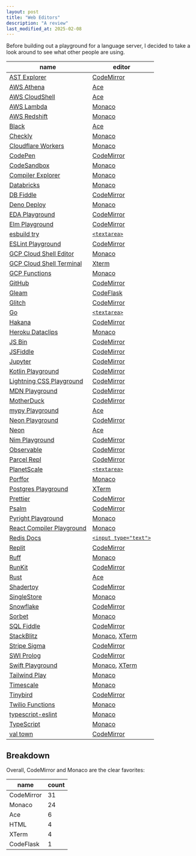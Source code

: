 ```yaml
---
layout: post
title: "Web Editors"
description: "A review"
last_modified_at: 2025-02-08
---
```


Before building out a playground for a language server, I decided to take a look around to see what other people are using.

| name                                                                          | editor                             |
| ----------------------------------------------------------------------------- | ---------------------------------- |
| [AST Explorer](https://astexplorer.net)                                       | [CodeMirror][codemirror]           |
| [AWS Athena](http://console.aws.amazon.com/athena)                            | [Ace][ace]                         |
| [AWS CloudShell](https://console.aws.amazon.com/cloudshell/)                  | [Ace][ace]                         |
| [AWS Lambda](https://console.aws.amazon.com/lambda/)                          | [Monaco][monaco]                   |
| [AWS Redshift](https://console.aws.amazon.com/sqlworkbench/home)              | [Monaco][monaco]                   |
| [Black](https://black.vercel.app/)                                            | [Ace][ace]                         |
| [Checkly](https://www.checklyhq.com)                                          | [Monaco][monaco]                   |
| [Cloudflare Workers](https://cloudflare.com)                                  | [Monaco][monaco]                   |
| [CodePen](https://codepen.io)                                                 | [CodeMirror][codemirror]           |
| [CodeSandbox](https://codesandbox.io)                                         | [Monaco][monaco]                   |
| [Compiler Explorer](https://godbolt.org)                                      | [Monaco][monaco]                   |
| [Databricks](https://www.databricks.com)                                      | [Monaco][monaco]                   |
| [DB Fiddle](https://db-fiddle.com)                                            | [CodeMirror][codemirror]           |
| [Deno Deploy](https://dash.deno.com)                                          | [Monaco][monaco]                   |
| [EDA Playground](https://edaplayground.com)                                   | [CodeMirror][codemirror]           |
| [Elm Playground](https://elm-lang.org/try)                                    | [CodeMirror][codemirror]           |
| [esbuild try](esbuild.github.io/try/)                                         | [`<textarea>`][textarea]           |
| [ESLint Playground](https://eslint.org/play/)                                 | [CodeMirror][codemirror]           |
| [GCP Cloud Shell Editor](https://console.cloud.google.com/cloudshelleditor)   | [Monaco][monaco]                   |
| [GCP Cloud Shell Terminal](https://console.cloud.google.com/cloudshelleditor) | [Xterm][xterm]                     |
| [GCP Functions](https://console.cloud.google.com/functions/)                  | [Monaco][monaco]                   |
| [GitHub](https://github.com)                                                  | [CodeMirror][codemirror]           |
| [Gleam](https://playground.gleam.run)                                         | [CodeFlask][codeflask]             |
| [Glitch](https://glitch.com/)                                                 | [CodeMirror][codemirror]           |
| [Go](https://go.dev/play/)                                                    | [`<textarea>`][textarea]           |
| [Hakana](https://hakana.dev)                                                  | [CodeMirror][codemirror]           |
| [Heroku Dataclips](https://data.heroku.com/dataclips/create)                  | [Monaco][monaco]                   |
| [JS Bin](https://jsbin.com/)                                                  | [CodeMirror][codemirror]           |
| [JSFiddle](https://jsfiddle.net)                                              | [CodeMirror][codemirror]           |
| [Jupyter](https://jupyter.org/try-jupyter/lab/)                               | [CodeMirror][codemirror]           |
| [Kotlin Playground](https://play.kotlinlang.org/)                             | [CodeMirror][codemirror]           |
| [Lightning CSS Playground](https://lightningcss.dev/playground/)              | [CodeMirror][codemirror]           |
| [MDN Playground](https://developer.mozilla.org/en-US/play)                    | [CodeMirror][codemirror]           |
| [MotherDuck](https://motherduck.com)                                          | [CodeMirror][codemirror]           |
| [mypy Playground](https://mypy-play.net/)                                     | [Ace][ace]                         |
| [Neon Playground](https://neon.tech/demos/playground)                         | [CodeMirror][codemirror]           |
| [Neon](https://console.neon.tech/)                                            | [Ace][ace]                         |
| [Nim Playground](https://play.nim-lang.org/)                                  | [CodeMirror][codemirror]           |
| [Observable](https://observablehq.com/)                                       | [CodeMirror][codemirror]           |
| [Parcel Repl](https://repl.parceljs.org)                                      | [CodeMirror][codemirror]           |
| [PlanetScale](https://app.planetscale.com)                                    | [`<textarea>`][textarea]           |
| [Porffor](https://porffor.dev)                                                | [Monaco][monaco]                   |
| [Postgres Playground](https://www.crunchydata.com/developers/playground/)     | [XTerm][xterm]                     |
| [Prettier](https://prettier.io/playground/)                                   | [CodeMirror][codemirror]           |
| [Psalm](https://psalm.dev)                                                    | [CodeMirror][codemirror]           |
| [Pyright Playground](https://pyright-play.net/)                               | [Monaco][monaco]                   |
| [React Compiler Playground](https://playground.react.dev/)                    | [Monaco][monaco]                   |
| [Redis Docs](https://redis.io/docs/latest/commands/hset/)                     | [`<input type="text">`][inputtext] |
| [Replit](https://replit.com/)                                                 | [CodeMirror][codemirror]           |
| [Ruff](https://play.ruff.rs)                                                  | [Monaco][monaco]                   |
| [RunKit](https://npm.runkit.com/react)                                        | [CodeMirror][codemirror]           |
| [Rust](https://play.rust-lang.org/)                                           | [Ace][ace]                         |
| [Shadertoy](https://www.shadertoy.com/view/Xds3zN)                            | [CodeMirror][codemirror]           |
| [SingleStore](https://www.singlestore.com)                                    | [Monaco][monaco]                   |
| [Snowflake](https://www.snowflake.com/)                                       | [CodeMirror][codemirror]           |
| [Sorbet](https://sorbet.run)                                                  | [Monaco][monaco]                   |
| [SQL Fiddle](https://sqlfiddle.com)                                           | [CodeMirror][codemirror]           |
| [StackBlitz](https://stackblitz.com/edit/stylex-next?file=README.md)          | [Monaco][monaco], [XTerm][xterm]   |
| [Stripe Sigma](https://dashboard.stripe.com/sigma/queries)                    | [CodeMirror][codemirror]           |
| [SWI Prolog](https://swish.swi-prolog.org)                                    | [CodeMirror][codemirror]           |
| [Swift Playground](https://swiftfiddle.com)                                   | [Monaco][monaco], [XTerm][xterm]   |
| [Tailwind Play](https://lightningcss.dev/playground/)                         | [Monaco][monaco]                   |
| [Timescale](https://console.cloud.timescale.com/dashboard/services?popsql=)   | [Monaco][monaco]                   |
| [Tinybird](https://www.tinybird.co)                                           | [CodeMirror][codemirror]           |
| [Twilio Functions](https://console.twilio.com/develop/functions)              | [Monaco][monaco]                   |
| [typescript-eslint](https://typescript-eslint.io/play)                        | [Monaco][monaco]                   |
| [TypeScript](https://www.typescriptlang.org/play/)                            | [Monaco][monaco]                   |
| [val town](https://www.val.town)                                              | [CodeMirror][codemirror]           |

[monaco]: https://microsoft.github.io/monaco-editor/
[codeflask]: https://www.npmjs.com/package/codeflask
[ace]: https://ace.c9.io
[codemirror]: https://codemirror.net
[xterm]: https://xtermjs.org
[textarea]: https://developer.mozilla.org/en-US/docs/Web/HTML/Element/textarea
[inputtext]: https://developer.mozilla.org/en-US/docs/Web/HTML/Element/input/text

## Breakdown

Overall, CodeMirror and Monaco are the clear favorites:

| name       | count |
| ---------- | ----- |
| CodeMirror | 31    |
| Monaco     | 24    |
| Ace        | 6     |
| HTML       | 4     |
| XTerm      | 4     |
| CodeFlask  | 1     |

